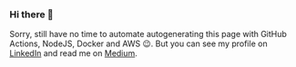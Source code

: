 ### Hi there 👋

Sorry, still have no time to automate autogenerating this page with GitHub Actions, NodeJS, Docker and AWS 😉.
But you can see my profile on [LinkedIn](https://www.linkedin.com/in/igor-kovtun-5684b49a/) and read me on [Medium](https://medium.com/@kovtun.ihor).

<!--
**Ingewar/Ingewar** is a ✨ _special_ ✨ repository because its `README.md` (this file) appears on your GitHub profile.

Here are some ideas to get you started:

- 🔭 I’m currently working on ...
- 🌱 I’m currently learning ...
- 👯 I’m looking to collaborate on ...
- 🤔 I’m looking for help with ...
- 💬 Ask me about ...
- 📫 How to reach me: ...
- 😄 Pronouns: ...
- ⚡ Fun fact: ...
-->
